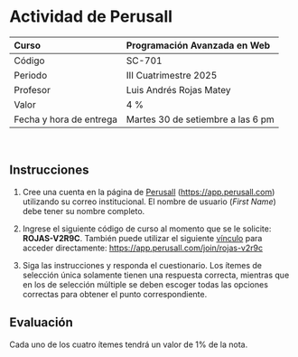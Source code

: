 # Actividad de Perusall

| Curso                   | Programación Avanzada en Web      |
| :---------------------- | :-------------------------------- |
| Código                  | SC-701                            |
| Periodo                 | III Cuatrimestre 2025             |
| Profesor                | Luis Andrés Rojas Matey           |
| Valor                   | 4 %                               |
| Fecha y hora de entrega | Martes 30 de setiembre a las 6 pm |

<br />

## Instrucciones

1. Cree una cuenta en la página de [Perusall](https://app.perusall.com) (https://app.perusall.com) utilizando su correo institucional. El nombre de usuario (_First Name_) debe tener su nombre completo.

2. Ingrese el siguiente código de curso al momento que se le solicite: **ROJAS-V2R9C**. También puede utilizar el siguiente [vínculo](https://app.perusall.com/join/rojas-v2r9c) para acceder directamente: https://app.perusall.com/join/rojas-v2r9c

3. Siga las instrucciones y responda el cuestionario. Los ítemes de selección única solamente tienen una respuesta correcta, mientras que en los de selección múltiple se deben escoger todas las opciones correctas para obtener el punto correspondiente.

## Evaluación

Cada uno de los cuatro ítemes tendrá un valor de 1% de la nota.
